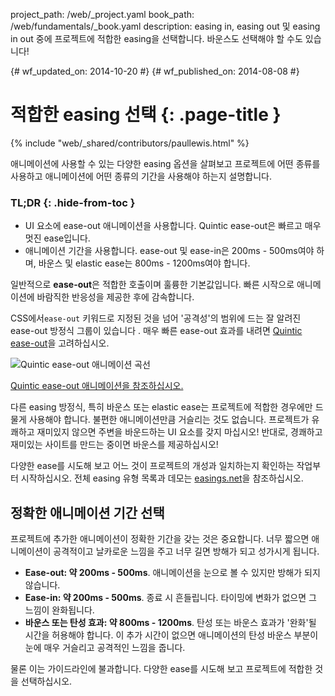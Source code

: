 project_path: /web/_project.yaml
book_path: /web/fundamentals/_book.yaml
description: easing in, easing out 및 easing in out 중에 프로젝트에 적합한 easing을 선택합니다. 바운스도 선택해야 할 수도 있습니다!

{# wf_updated_on: 2014-10-20 #}
{# wf_published_on: 2014-08-08 #}

# 적합한 easing 선택 {: .page-title }

{% include "web/_shared/contributors/paullewis.html" %}


애니메이션에 사용할 수 있는 다양한 easing 옵션을 살펴보고 프로젝트에 어떤 종류를 사용하고 애니메이션에 어떤 종류의 기간을 사용해야 하는지 설명합니다.

### TL;DR {: .hide-from-toc }
- UI 요소에 ease-out 애니메이션을 사용합니다. Quintic ease-out은 빠르고 매우 멋진 ease입니다.
- 애니메이션 기간을 사용합니다. ease-out 및 ease-in은 200ms - 500ms여야 하며, 바운스 및 elastic ease는 800ms - 1200ms여야 합니다.


일반적으로 **ease-out**은 적합한 호출이며 훌륭한 기본값입니다. 빠른 시작으로 애니메이션에 바람직한 반응성을 제공한 후에 감속합니다.

CSS에서`ease-out` 키워드로 지정된 것을 넘어 '공격성'의 범위에 드는 잘 알려진 ease-out 방정식 그룹이 있습니다 . 매우 빠른 ease-out 효과를 내려면 [Quintic ease-out](http://easings.net/#easeOutQuint)을 고려하십시오.

<img src="images/quintic-ease-out-markers.png" alt="Quintic ease-out 애니메이션 곡선" style="max-width: 300px"/>

<a href="https://googlesamples.github.io/web-fundamentals/samples/../fundamentals/design-and-ui/animations/box-move-quintic-ease-out.html">Quintic ease-out 애니메이션을 참조하십시오.</a>

다른 easing 방정식, 특히 바운스 또는 elastic ease는 프로젝트에 적합한 경우에만 드물게 사용해야 합니다. 불편한 애니메이션만큼 거슬리는 것도 없습니다. 프로젝트가 유쾌하고 재미있지 않으면 주변을 바운드하는 UI 요소를 갖지 마십시오! 반대로, 경쾌하고 재미있는 사이트를 만드는 중이면 바운스를 제공하십시오!

다양한 ease를 시도해 보고 어느 것이 프로젝트의 개성과 일치하는지 확인하는 작업부터 시작하십시오. 전체 easing 유형 목록과 데모는 [easings.net](http://easings.net)을 참조하십시오.

## 정확한 애니메이션 기간 선택

프로젝트에 추가한 애니메이션이 정확한 기간을 갖는 것은 중요합니다. 너무 짧으면 애니메이션이 공격적이고 날카로운 느낌을 주고 너무 길면 방해가 되고 성가시게 됩니다.

* **Ease-out: 약 200ms - 500ms**. 애니메이션을 눈으로 볼 수 있지만 방해가 되지 않습니다.
* **Ease-in: 약 200ms - 500ms**. 종료 시 흔들립니다. 타이밍에 변화가 없으면 그 느낌이 완화됩니다.
* **바운스 또는 탄성 효과: 약 800ms - 1200ms**. 탄성 또는 바운스 효과가 '완화'될 시간을 허용해야 합니다. 이 추가 시간이 없으면 애니메이션의 탄성 바운스 부분이 눈에 매우 거슬리고 공격적인 느낌을 줍니다.

물론 이는 가이드라인에 불과합니다. 다양한 ease를 시도해 보고 프로젝트에 적합한 것을 선택하십시오.


